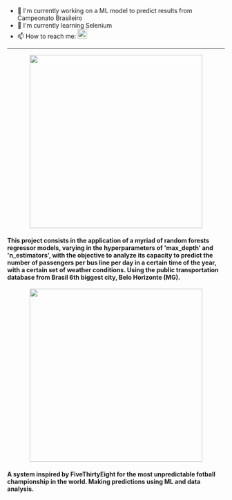 - 🔭 I'm currently working on a ML model to predict results from Campeonato Brasileiro
- 🌱 I'm currently learning Selenium
- 📫 How to reach me: [<img align="side" alt="codeSTACKr | LinkedIn" width="22px" src="https://cdn-icons-png.flaticon.com/512/174/174857.png" />][linkedin]
---
<p align="center">
<a href="https://github.com/campos-Allan/random_forests-belo_horizonte-public_transportation" target="_blank">
  <img src="https://i.imgur.com/4uQt37X.png" | width="400px" />
 </a>
</p>
  
#### This project consists in the application of a myriad of random forests regressor models, varying in the hyperparameters of 'max_depth' and 'n_estimators', with the objective to analyze its capacity to predict the number of passengers per bus line per day in a certain time of the year, with a certain set of weather conditions. Using the public transportation database from Brasil 6th biggest city, Belo Horizonte (MG).
 
<p align="center">
<a href="https://github.com/campos-Allan/previsao_brasileirao" target="_blank">
  <img src="https://i.imgur.com/Eiansq5.png" | width="400px" />
 </a>
</p>
  
#### A system inspired by FiveThirtyEight for the most unpredictable fotball championship in the world. Making predictions using ML and data analysis.

[linkedin]:https://www.linkedin.com/in/allan-camposs/
[project]:https://github.com/campos-Allan/random_forests-belo_horizonte-public_transportation
